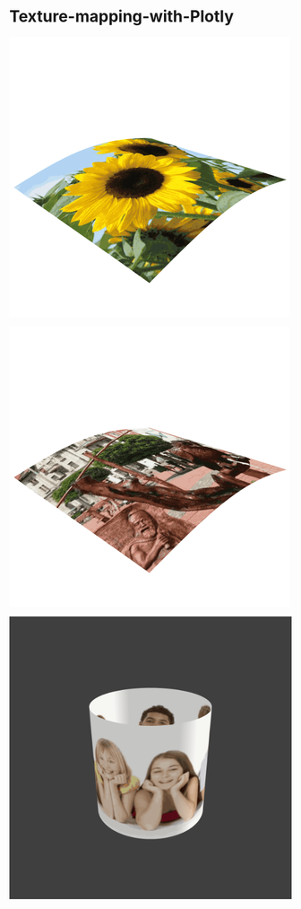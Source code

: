 # Texture-mapping-with-Plotly

![texture1](https://raw.githubusercontent.com/empet/Texture-mapping-with-Plotly/main/images/texture1.png)

![texture2](https://raw.githubusercontent.com/empet/Texture-mapping-with-Plotly/main/images/texture2.png)

![texture3](https://raw.githubusercontent.com/empet/Texture-mapping-with-Plotly/main/images/texture3.png)
